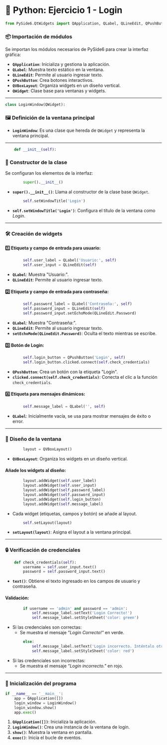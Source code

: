 
# 🐍 **Python: Ejercicio 1 - Login**  

```python
from PySide6.QtWidgets import QApplication, QLabel, QLineEdit, QPushButton, QVBoxLayout, QWidget
```

### 📦 **Importación de módulos**  
Se importan los módulos necesarios de PySide6 para crear la interfaz gráfica:  

- **`QApplication`**: Inicializa y gestiona la aplicación.  
- **`QLabel`**: Muestra texto estático en la ventana.  
- **`QLineEdit`**: Permite al usuario ingresar texto.  
- **`QPushButton`**: Crea botones interactivos.  
- **`QVBoxLayout`**: Organiza widgets en un diseño vertical.  
- **`QWidget`**: Clase base para ventanas y widgets.  

---

```python
class LoginWindow(QWidget):
```

### 🖼️ **Definición de la ventana principal**  
- **`LoginWindow`**: Es una clase que hereda de `QWidget` y representa la ventana principal.  

---

```python
    def __init__(self):
```

### 🔧 **Constructor de la clase**  
Se configuran los elementos de la interfaz:  

```python
        super().__init__()
```
- **`super().__init__()`**: Llama al constructor de la clase base `QWidget`.  

```python
        self.setWindowTitle('Login')
```
- **`self.setWindowTitle('Login')`**: Configura el título de la ventana como *Login*.  

---

### 🛠️ **Creación de widgets**  

#### 1️⃣ **Etiqueta y campo de entrada para usuario:**  
```python
        self.user_label = QLabel('Usuario:', self)
        self.user_input = QLineEdit(self)
```
- **`QLabel`**: Muestra "Usuario:".  
- **`QLineEdit`**: Permite al usuario ingresar texto.  

#### 2️⃣ **Etiqueta y campo de entrada para contraseña:**  
```python
        self.password_label = QLabel('Contraseña:', self)
        self.password_input = QLineEdit(self)
        self.password_input.setEchoMode(QLineEdit.Password)
```
- **`QLabel`**: Muestra "Contraseña:".  
- **`QLineEdit`**: Permite al usuario ingresar texto.  
- **`setEchoMode(QLineEdit.Password)`**: Oculta el texto mientras se escribe.  

#### 3️⃣ **Botón de Login:**  
```python
        self.login_button = QPushButton('Login', self)
        self.login_button.clicked.connect(self.check_credentials)
```
- **`QPushButton`**: Crea un botón con la etiqueta "Login".  
- **`clicked.connect(self.check_credentials)`**: Conecta el clic a la función `check_credentials`.  

#### 4️⃣ **Etiqueta para mensajes dinámicos:**  
```python
        self.message_label = QLabel('', self)
```
- **`QLabel`**: Inicialmente vacía, se usa para mostrar mensajes de éxito o error.  

---

### 🧩 **Diseño de la ventana**  
```python
        layout = QVBoxLayout()
```
- **`QVBoxLayout`**: Organiza los widgets en un diseño vertical.  

#### Añade los widgets al diseño:  
```python
        layout.addWidget(self.user_label)
        layout.addWidget(self.user_input)
        layout.addWidget(self.password_label)
        layout.addWidget(self.password_input)
        layout.addWidget(self.login_button)
        layout.addWidget(self.message_label)
```
- Cada widget (etiquetas, campos y botón) se añade al layout.  

```python
        self.setLayout(layout)
```
- **`setLayout(layout)`**: Asigna el layout a la ventana principal.  

---

### 🔒 **Verificación de credenciales**  
```python
    def check_credentials(self):
        username = self.user_input.text()
        password = self.password_input.text()
```
- **`text()`**: Obtiene el texto ingresado en los campos de usuario y contraseña.  

#### Validación:  
```python
        if username == 'admin' and password == 'admin':
            self.message_label.setText('Login Correcto!')
            self.message_label.setStyleSheet('color: green')
```
- Si las credenciales son correctas:  
  - Se muestra el mensaje *"Login Correcto!"* en verde.  

```python
        else:
            self.message_label.setText('Login incorrecto. Inténtalo otra vez.')
            self.message_label.setStyleSheet('color: red')
```
- Si las credenciales son incorrectas:  
  - Se muestra el mensaje *"Login incorrecto."* en rojo.  

---

### 🏁 **Inicialización del programa**  
```python
if __name__ == '__main__':
    app = QApplication([])
    login_window = LoginWindow()
    login_window.show()
    app.exec()
```

1. **`QApplication([])`**: Inicializa la aplicación.  
2. **`LoginWindow()`**: Crea una instancia de la ventana de login.  
3. **`show()`**: Muestra la ventana en pantalla.  
4. **`exec()`**: Inicia el bucle de eventos.  


